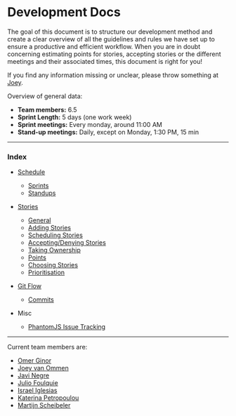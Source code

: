 # Development Docs #

The goal of this document is to structure our development method and create a clear overview of all the guidelines and rules we have set up to ensure a productive and efficient workflow. When you are in doubt concerning estimating points for stories, accepting stories or the different meetings and their associated times, this document is right for you! 

If you find any information missing or unclear, please throw something at [Joey](mailto:joey@twittercounter.com).

Overview of general data:
* __Team members:__ 6.5
* __Sprint Length:__ 5 days (one work week)
* __Sprint meetings:__ Every monday, around 11:00 AM
* __Stand-up meetings:__ Daily, except on Monday, 1:30 PM, 15 min

***

### Index ###
* [Schedule](schedule.md)
	* [Sprints](schedule.md#sprints)
	* [Standups](schedule.md#standups)
* [Stories](stories.md)
	* [General](stories.md#storiesgeneral)
    * [Adding Stories](stories.md#addingstories)
    * [Scheduling Stories](stories.md#schedulingstories)
    * [Accepting/Denying Stories](stories.md#aodstories)
    * [Taking Ownership](stories.md#takingownership)
	* [Points](stories.md#points)
	* [Choosing Stories](stories.md#choosingstories)
	* [Prioritisation](stories.md#prioritisation)
* [Git Flow](git-flow.md)
	* [Commits](git-flow.md#commits)

* Misc
	* [PhantomJS Issue Tracking](misc/phantom-js-findings.md)

* * *

Current team members are:
* [Omer Ginor](https://twitter.com/mightyom)
* [Joey van Ommen](https://twitter.com/Joeynoh)
* [Javi Negre](https://twitter.com/javielnegre)
* [Julio Foulquie](https://twitter.com/julioelpoeta)
* [Israel Iglesias](https://twitter.com/israblekia)
* [Katerina Petropoulou](https://twitter.com/kat_petropoulou)
* [Martijn Scheibeler](https://twitter.com/martijnsch)
